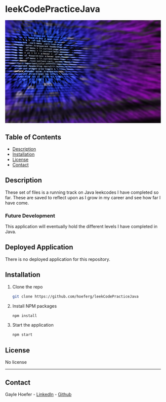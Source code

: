 # leekCodePracticeJava

<img src="code.png"/>

## Table of Contents  
* [Description](##Description)  
* [Installation](##Installation)  
* [License](##License)  
* [Contact](##Contact)  

## Description

These set of files is a running track on Java leekcodes I have completed so far. These are saved to reflect upon as I grow in my career and see how far I have come.

### Future Development

This application will eventually hold the different levels I have completed in Java.

## Deployed Application

There is no deployed application for this repository. 

## Installation

1. Clone the repo
   ```sh
   git clone https://github.com/hoeferg/leekCodePracticeJava
   ```
2. Install NPM packages
   ```sh
   npm install
   ```
3. Start the application
   ```sh
   npm start


## License

No license

---

## Contact
Gayle Hoefer - [LinkedIn](https://www.linkedin.com/in/gayle-hoefer-61a2a3124/) - [Github](https://github.com/hoeferg)

